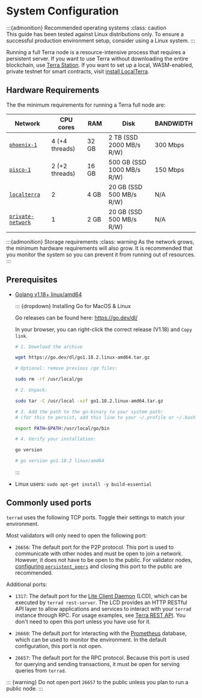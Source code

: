# System Configuration

:::{admonition} Recommended operating systems
:class: caution  
This guide has been tested against Linux distributions only. To ensure a successful production environment setup, consider using a Linux system.
:::

Running a full Terra node is a resource-intensive process that requires a persistent server. If you want to use Terra without downloading the entire blockchain, use [Terra Station](https://station.terra.money/). If you want to set up a local, WASM-enabled, private testnet for smart contracts, visit [install LocalTerra](../../develop/localterra/README.mdx).

## Hardware Requirements

The the minimum requirements for running a Terra full node are:

| Network                                                                 | CPU cores     | RAM     | Disk                       | BANDWIDTH |
|-------------------------------------------------------------------------|---------------|---------|----------------------------|-----------|
| [`phoenix-1`](join-a-network.md#join-a-public-network)                  | 4 (+4 threads)| 32 GB   | 2 TB (SSD 2000 MB/s R/W)   | 300 Mbps  |
| [`pisco-1`](join-a-network.md#join-a-public-network)                    | 2 (+2 threads)| 16 GB   | 500 GB (SSD 1000 MB/s R/W) | 150 Mbps  |
| [`localterra`](https://github.com/terra-money/LocalTerra)               | 2             | 4 GB    | 20 GB (SSD 500 MB/s R/W)   |  N/A      |
| [`private-network`](join-a-network.html#set-up-a-local-private-network) | 1             | 2 GB    | 20 GB (SSD 500 MB/s R/W)   |  N/A      |

:::{admonition} Storage requirements
:class: warning
As the network grows, the minimum hardware requirements will also grow. It is recommended that you monitor the system so you can prevent it from running out of resources. 
:::

## Prerequisites

- [Golang v1.18+ linux/amd64](https://go.dev/dl/)

  ::: {dropdown} Installing Go for MacOS & Linux

  Go releases can be found here: [ https://go.dev/dl/ ](https://go.dev/dl/)

  In your browser, you can right-click the correct release (V1.18) and `Copy link`.

  ```bash
  # 1. Download the archive

  wget https://go.dev/dl/go1.18.2.linux-amd64.tar.gz

  # Optional: remove previous /go files:

  sudo rm -rf /usr/local/go

  # 2. Unpack:

  sudo tar -C /usr/local -xzf go1.18.2.linux-amd64.tar.gz

  # 3. Add the path to the go-binary to your system path:
  # (for this to persist, add this line to your ~/.profile or ~/.bashrc or  ~/.zshrc)

  export PATH=$PATH:/usr/local/go/bin

  # 4. Verify your installation:

  go version

  # go version go1.18.2 linux/amd64

  ```

  :::

- Linux users: `sudo apt-get install -y build-essential`

## Commonly used ports

`terrad` uses the following TCP ports. Toggle their settings to match your environment.

Most validators will only need to open the following port:

- `26656`: The default port for the P2P protocol. This port is used to communicate with other nodes and must be open to join a network. However, it does not have to be open to the public. For validator nodes, [configuring `persistent_peers`](updates-and-additional.md#additional-settings) and closing this port to the public are recommended.

Additional ports:

- `1317`: The default port for the [Lite Client Daemon](../../develop/guides/start-lcd.mdx) (LCD), which can be executed by `terrad rest-server`. The LCD provides an HTTP RESTful API layer to allow applications and services to interact with your `terrad` instance through RPC. For usage examples, see [Terra REST API](https://phoenix-lcd.terra.dev/swagger/). You don't need to open this port unless you have use for it.

- `26660`: The default port for interacting with the [Prometheus](https://prometheus.io) database, which can be used to monitor the environment. In the default configuration, this port is not open.

- `26657`: The default port for the RPC protocol. Because this port is used for querying and sending transactions, it must be open for serving queries from `terrad`.

::: {warning}
Do not open port `26657` to the public unless you plan to run a public node.
:::
